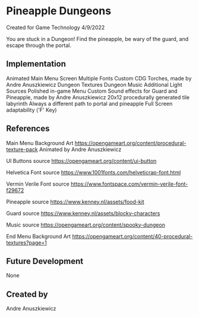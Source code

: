 # Pineapple Dungeons
Created for Game Technology 4/9/2022

You are stuck in a Dungeon! Find the pineapple, be wary of the guard, and escape through the portal.

## Implementation
Animated Main Menu Screen
Multiple Fonts
Custom CDG Torches, made by Andre Anuszkiewicz
Dungeon Textures
Dungeon Music
Additional Light Sources
Polished in-game Menu
Custom Sound effects for Guard and Pineapple, made by Andre Anuszkiewicz
20x12 procedurally generated tile labyrinth
Always a different path to portal and pineapple
Full Screen adaptability ('F' Key)

## References

Main Menu Background Art
https://opengameart.org/content/procedural-texture-pack
Animated by Andre Anuszkiewicz

UI Buttons source
https://opengameart.org/content/ui-button

Helvetica Font source
https://www.1001fonts.com/helveticrap-font.html

Vermin Verile Font source
https://www.fontspace.com/vermin-verile-font-f29672

Pineapple source
https://www.kenney.nl/assets/food-kit

Guard source
https://www.kenney.nl/assets/blocky-characters

Music source
https://opengameart.org/content/spooky-dungeon

End Menu Background Art
https://opengameart.org/content/40-procedural-textures?page=1

## Future Development
None

## Created by
Andre Anuszkiewicz
